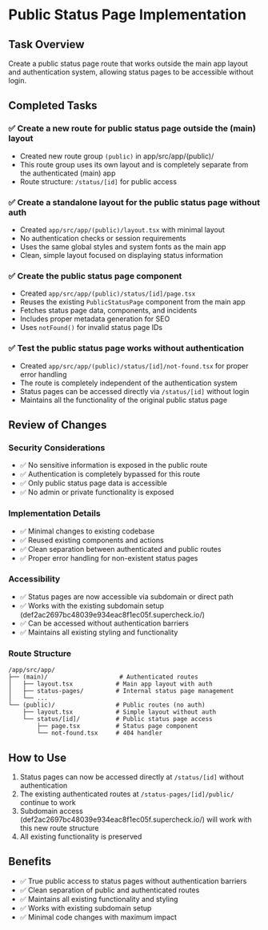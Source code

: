 # Public Status Page Implementation

## Task Overview

Create a public status page route that works outside the main app layout and authentication system, allowing status pages to be accessible without login.

## Completed Tasks

### ✅ Create a new route for public status page outside the (main) layout

- Created new route group `(public)` in app/src/app/(public)/
- This route group uses its own layout and is completely separate from the authenticated (main) app
- Route structure: `/status/[id]` for public access

### ✅ Create a standalone layout for the public status page without auth

- Created `app/src/app/(public)/layout.tsx` with minimal layout
- No authentication checks or session requirements
- Uses the same global styles and system fonts as the main app
- Clean, simple layout focused on displaying status information

### ✅ Create the public status page component

- Created `app/src/app/(public)/status/[id]/page.tsx`
- Reuses the existing `PublicStatusPage` component from the main app
- Fetches status page data, components, and incidents
- Includes proper metadata generation for SEO
- Uses `notFound()` for invalid status page IDs

### ✅ Test the public status page works without authentication

- Created `app/src/app/(public)/status/[id]/not-found.tsx` for proper error handling
- The route is completely independent of the authentication system
- Status pages can be accessed directly via `/status/[id]` without login
- Maintains all the functionality of the original public status page

## Review of Changes

### Security Considerations

- ✅ No sensitive information is exposed in the public route
- ✅ Authentication is completely bypassed for this route
- ✅ Only public status page data is accessible
- ✅ No admin or private functionality is exposed

### Implementation Details

- ✅ Minimal changes to existing codebase
- ✅ Reused existing components and actions
- ✅ Clean separation between authenticated and public routes
- ✅ Proper error handling for non-existent status pages

### Accessibility

- ✅ Status pages are now accessible via subdomain or direct path
- ✅ Works with the existing subdomain setup (def2ac2697bc48039e934eac8f1ec05f.supercheck.io/)
- ✅ Can be accessed without authentication barriers
- ✅ Maintains all existing styling and functionality

### Route Structure

```
/app/src/app/
├── (main)/                    # Authenticated routes
│   ├── layout.tsx            # Main app layout with auth
│   ├── status-pages/         # Internal status page management
│   └── ...
└── (public)/                 # Public routes (no auth)
    ├── layout.tsx            # Simple layout without auth
    └── status/[id]/          # Public status page access
        ├── page.tsx          # Status page component
        └── not-found.tsx     # 404 handler
```

## How to Use

1. Status pages can now be accessed directly at `/status/[id]` without authentication
2. The existing authenticated routes at `/status-pages/[id]/public/` continue to work
3. Subdomain access (def2ac2697bc48039e934eac8f1ec05f.supercheck.io/) will work with this new route structure
4. All existing functionality is preserved

## Benefits

- ✅ True public access to status pages without authentication barriers
- ✅ Clean separation of public and authenticated routes
- ✅ Maintains all existing functionality and styling
- ✅ Works with existing subdomain setup
- ✅ Minimal code changes with maximum impact
